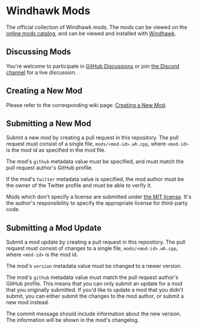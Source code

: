# Windhawk Mods

The official collection of Windhawk mods. The mods can be viewed on the [online mods catalog](https://windhawk.net/mods), and can be viewed and installed with [Windhawk](https://windhawk.net/).

## Discussing Mods

You're welcome to participate in [GitHub Discussions](https://github.com/ramensoftware/windhawk-mods/discussions) or join [the Discord channel](https://discord.com/servers/windhawk-923944342991818753) for a live discussion.

## Creating a New Mod

Please refer to the corresponding wiki page: [Creating a New Mod](https://github.com/ramensoftware/windhawk/wiki/creating-a-new-mod).

## Submitting a New Mod

Submit a new mod by creating a pull request in this repository. The pull request must consist of a single file, `mods/<mod-id>.wh.cpp`, where `<mod-id>` is the mod id as specified in the mod file.

The mod's `github` metadata value must be specified, and must match the pull request author's GitHub profile.

If the mod's `twitter` metadata value is specified, the mod author must be the owner of the Twitter profile and must be able to verify it.

Mods which don't specify a license are submitted under [the MIT license](https://opensource.org/licenses/MIT). It's the author's responsibility to specify the appropriate license for third-party code.

## Submitting a Mod Update

Submit a mod update by creating a pull request in this repository. The pull request must consist of changes to a single file, `mods/<mod-id>.wh.cpp`, where `<mod-id>` is the mod id.

The mod's `version` metadata value must be changed to a newer version.

The mod's `github` metadata value must match the pull request author's GitHub profile. This means that you can only submit an update for a mod that you originally submitted. If you'd like to update a mod that you didn't submit, you can either submit the changes to the mod author, or submit a new mod instead.

The commit message should include information about the new version. The information will be shown in the mod's changelog.
